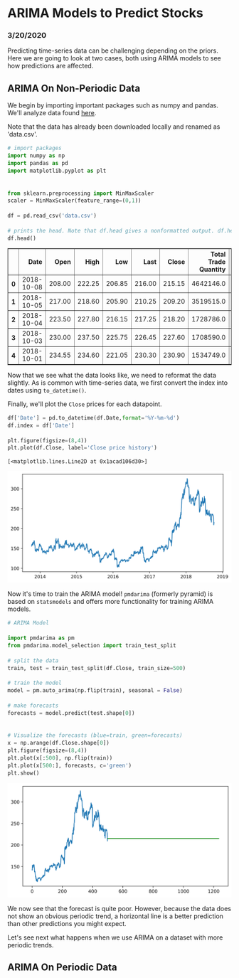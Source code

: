 # ARIMA Models to Predict Stocks

### 3/20/2020

Predicting time-series data can be challenging depending on the priors. Here we are going to look at two cases, both using ARIMA models to see how predictions are affected.


## ARIMA On Non-Periodic Data

We begin by importing important packages such as numpy and pandas. 
We'll analyze data found [here](https://www.analyticsvidhya.com/blog/2018/10/predicting-stock-price-machine-learningnd-deep-learning-techniques-python/).

Note that the data has already been downloaded locally and renamed as 'data.csv'. 



```python
# import packages
import numpy as np 
import pandas as pd 
import matplotlib.pyplot as plt 


from sklearn.preprocessing import MinMaxScaler
scaler = MinMaxScaler(feature_range=(0,1))

df = pd.read_csv('data.csv')

# prints the head. Note that df.head gives a nonformatted output. df.head() is nice and pretty
df.head()
```




<div>
<style scoped>
    .dataframe tbody tr th:only-of-type {
        vertical-align: middle;
    }

    .dataframe tbody tr th {
        vertical-align: top;
    }

    .dataframe thead th {
        text-align: right;
    }
</style>
<table border="1" class="dataframe">
  <thead>
    <tr style="text-align: right;">
      <th></th>
      <th>Date</th>
      <th>Open</th>
      <th>High</th>
      <th>Low</th>
      <th>Last</th>
      <th>Close</th>
      <th>Total Trade Quantity</th>
      <th>Turnover (Lacs)</th>
    </tr>
  </thead>
  <tbody>
    <tr>
      <th>0</th>
      <td>2018-10-08</td>
      <td>208.00</td>
      <td>222.25</td>
      <td>206.85</td>
      <td>216.00</td>
      <td>215.15</td>
      <td>4642146.0</td>
      <td>10062.83</td>
    </tr>
    <tr>
      <th>1</th>
      <td>2018-10-05</td>
      <td>217.00</td>
      <td>218.60</td>
      <td>205.90</td>
      <td>210.25</td>
      <td>209.20</td>
      <td>3519515.0</td>
      <td>7407.06</td>
    </tr>
    <tr>
      <th>2</th>
      <td>2018-10-04</td>
      <td>223.50</td>
      <td>227.80</td>
      <td>216.15</td>
      <td>217.25</td>
      <td>218.20</td>
      <td>1728786.0</td>
      <td>3815.79</td>
    </tr>
    <tr>
      <th>3</th>
      <td>2018-10-03</td>
      <td>230.00</td>
      <td>237.50</td>
      <td>225.75</td>
      <td>226.45</td>
      <td>227.60</td>
      <td>1708590.0</td>
      <td>3960.27</td>
    </tr>
    <tr>
      <th>4</th>
      <td>2018-10-01</td>
      <td>234.55</td>
      <td>234.60</td>
      <td>221.05</td>
      <td>230.30</td>
      <td>230.90</td>
      <td>1534749.0</td>
      <td>3486.05</td>
    </tr>
  </tbody>
</table>
</div>



Now that we see what the data looks like, we need to reformat the data slightly. As is common with time-series data, we first convert the index into dates using `to_datetime()`.

Finally, we'll plot the `Close` prices for each datapoint.


```python
df['Date'] = pd.to_datetime(df.Date,format='%Y-%m-%d')
df.index = df['Date']

plt.figure(figsize=(8,4))
plt.plot(df.Close, label='Close price history')
```




    [<matplotlib.lines.Line2D at 0x1acad106d30>]




![svg](StockMarket_files/StockMarket_4_1.svg)


Now it's time to train the ARIMA model! `pmdarima` (formerly pyramid) is based on `statsmodels` and offers more functionality for training ARIMA models.



```python
# ARIMA Model

import pmdarima as pm
from pmdarima.model_selection import train_test_split

# split the data
train, test = train_test_split(df.Close, train_size=500)

# train the model
model = pm.auto_arima(np.flip(train), seasonal = False)

# make forecasts
forecasts = model.predict(test.shape[0])


# Visualize the forecasts (blue=train, green=forecasts)
x = np.arange(df.Close.shape[0])
plt.figure(figsize=(8,4))
plt.plot(x[:500], np.flip(train))
plt.plot(x[500:], forecasts, c='green')
plt.show()

```


![svg](StockMarket_files/StockMarket_6_0.svg)


We now see that the forecast is quite poor. However, because the data does not show an obvious periodic trend, a horizontal line is a better prediction than other predictions you might expect.

Let's see next what happens when we use ARIMA on a dataset with more periodic trends.


## ARIMA On Periodic Data


